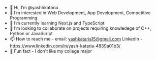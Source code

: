 - 👋 Hi, I’m @yashhkataria
- 👀 I’m interested in Web Development, App Development, Competitive Programming
- 🌱 I’m currently learning Next.js and TypeScript
- 💞️ I’m looking to collaborate on projects requiring knowledege of C++, Python or JavaScript
- 📫 How to reach me - email: yashkataria15@gmail.com LinkedIn - https://www.linkedin.com/in/yash-kataria-4839a01b3/
- 🤖 Fun fact - I don't like my college major

<!---
yashhkataria/yashhkataria is a ✨ special ✨ repository because its `README.md` (this file) appears on your GitHub profile.
You can click the Preview link to take a look at your changes.
--->
